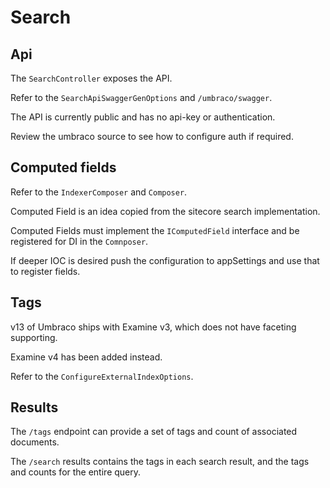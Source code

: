 # Search

## Api

The `SearchController` exposes the API.

Refer to the `SearchApiSwaggerGenOptions` and `/umbraco/swagger`.

The API is currently public and has no api-key or authentication.

Review the umbraco source to see how to configure auth if required.

## Computed fields

Refer to the `IndexerComposer` and `Composer`.

Computed Field is an idea copied from the sitecore search implementation.

Computed Fields must implement the `IComputedField` interface and be registered for DI in the `Comnposer`.

If deeper IOC is desired push the configuration to appSettings and use that to register fields.

## Tags

v13 of Umbraco ships with Examine v3, which does not have faceting supporting.

Examine v4 has been added instead.

Refer to the `ConfigureExternalIndexOptions`.

## Results

The `/tags` endpoint can provide a set of tags and count of associated documents.

The `/search` results contains the tags in each search result, and the tags and counts for the entire query.
